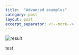 ```yaml
---
title:  "Advanced examples"
category: post
layout: post
excerpt_separator: <!--more-->
---
```


![result](../assets/pic/my_smallpt/2500spp.png "result for a complex scene with 2500 samples per pixel")
<!--more-->


test
